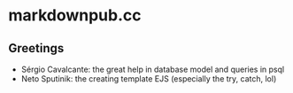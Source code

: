 # markdownpub.cc

## Greetings

* Sérgio Cavalcante: the great help in database model and queries in psql
* Neto Sputinik: the creating template EJS (especially the try, catch, lol)
